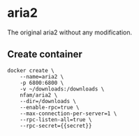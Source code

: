 # aria2
The original aria2 without any modification.

## Create container
~~~
docker create \
    --name=aria2 \
    -p 6800:6800 \
    -v ~/downloads:/downloads \
    nfam/aria2 \
    --dir=/downloads \
    --enable-rpc=true \
    --max-connection-per-server=1 \
    --rpc-listen-all=true \
    --rpc-secret={{secret}}
~~~
